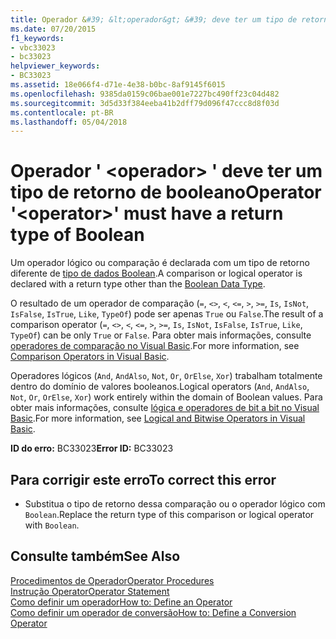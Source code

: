 ```yaml
---
title: Operador &#39; &lt;operador&gt; &#39; deve ter um tipo de retorno de booleano
ms.date: 07/20/2015
f1_keywords:
- vbc33023
- bc33023
helpviewer_keywords:
- BC33023
ms.assetid: 18e066f4-d71e-4e38-b0bc-8af9145f6015
ms.openlocfilehash: 9385da0159c06bae001e7227bc490ff23c04d482
ms.sourcegitcommit: 3d5d33f384eeba41b2dff79d096f47ccc8d8f03d
ms.contentlocale: pt-BR
ms.lasthandoff: 05/04/2018
---
```

# <a name="operator-39ltoperatorgt39-must-have-a-return-type-of-boolean"></a><span data-ttu-id="8a29d-102">Operador &#39; &lt;operador&gt; &#39; deve ter um tipo de retorno de booleano</span><span class="sxs-lookup"><span data-stu-id="8a29d-102">Operator &#39;&lt;operator&gt;&#39; must have a return type of Boolean</span></span>
<span data-ttu-id="8a29d-103">Um operador lógico ou comparação é declarada com um tipo de retorno diferente de [tipo de dados Boolean](../../visual-basic/language-reference/data-types/boolean-data-type.md).</span><span class="sxs-lookup"><span data-stu-id="8a29d-103">A comparison or logical operator is declared with a return type other than the [Boolean Data Type](../../visual-basic/language-reference/data-types/boolean-data-type.md).</span></span>  
  
 <span data-ttu-id="8a29d-104">O resultado de um operador de comparação (`=`, `<>`, `<`, `<=`, `>`, `>=`, `Is`, `IsNot`, `IsFalse`, `IsTrue`, `Like`, `TypeOf`) pode ser apenas `True` ou `False`.</span><span class="sxs-lookup"><span data-stu-id="8a29d-104">The result of a comparison operator (`=`, `<>`, `<`, `<=`, `>`, `>=`, `Is`, `IsNot`, `IsFalse`, `IsTrue`, `Like`, `TypeOf`) can be only `True` or `False`.</span></span> <span data-ttu-id="8a29d-105">Para obter mais informações, consulte [operadores de comparação no Visual Basic](../../visual-basic/programming-guide/language-features/operators-and-expressions/comparison-operators.md).</span><span class="sxs-lookup"><span data-stu-id="8a29d-105">For more information, see [Comparison Operators in Visual Basic](../../visual-basic/programming-guide/language-features/operators-and-expressions/comparison-operators.md).</span></span>  
  
 <span data-ttu-id="8a29d-106">Operadores lógicos (`And`, `AndAlso`, `Not`, `Or`, `OrElse`, `Xor`) trabalham totalmente dentro do domínio de valores booleanos.</span><span class="sxs-lookup"><span data-stu-id="8a29d-106">Logical operators (`And`, `AndAlso`, `Not`, `Or`, `OrElse`, `Xor`) work entirely within the domain of Boolean values.</span></span> <span data-ttu-id="8a29d-107">Para obter mais informações, consulte [lógica e operadores de bit a bit no Visual Basic](../../visual-basic/programming-guide/language-features/operators-and-expressions/logical-and-bitwise-operators.md).</span><span class="sxs-lookup"><span data-stu-id="8a29d-107">For more information, see [Logical and Bitwise Operators in Visual Basic](../../visual-basic/programming-guide/language-features/operators-and-expressions/logical-and-bitwise-operators.md).</span></span>  
  
 <span data-ttu-id="8a29d-108">**ID do erro:** BC33023</span><span class="sxs-lookup"><span data-stu-id="8a29d-108">**Error ID:** BC33023</span></span>  
  
## <a name="to-correct-this-error"></a><span data-ttu-id="8a29d-109">Para corrigir este erro</span><span class="sxs-lookup"><span data-stu-id="8a29d-109">To correct this error</span></span>  
  
-   <span data-ttu-id="8a29d-110">Substitua o tipo de retorno dessa comparação ou o operador lógico com `Boolean`.</span><span class="sxs-lookup"><span data-stu-id="8a29d-110">Replace the return type of this comparison or logical operator with `Boolean`.</span></span>  
  
## <a name="see-also"></a><span data-ttu-id="8a29d-111">Consulte também</span><span class="sxs-lookup"><span data-stu-id="8a29d-111">See Also</span></span>  
 [<span data-ttu-id="8a29d-112">Procedimentos de Operador</span><span class="sxs-lookup"><span data-stu-id="8a29d-112">Operator Procedures</span></span>](../../visual-basic/programming-guide/language-features/procedures/operator-procedures.md)  
 [<span data-ttu-id="8a29d-113">Instrução Operator</span><span class="sxs-lookup"><span data-stu-id="8a29d-113">Operator Statement</span></span>](../../visual-basic/language-reference/statements/operator-statement.md)  
 [<span data-ttu-id="8a29d-114">Como definir um operador</span><span class="sxs-lookup"><span data-stu-id="8a29d-114">How to: Define an Operator</span></span>](../../visual-basic/programming-guide/language-features/procedures/how-to-define-an-operator.md)  
 [<span data-ttu-id="8a29d-115">Como definir um operador de conversão</span><span class="sxs-lookup"><span data-stu-id="8a29d-115">How to: Define a Conversion Operator</span></span>](../../visual-basic/programming-guide/language-features/procedures/how-to-define-a-conversion-operator.md)
